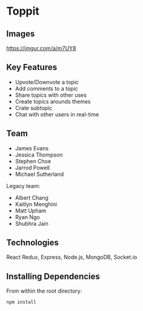 # Toppit
## Images
https://imgur.com/a/m7UY8

## Key Features
  - Upvote/Downvote a topic
  - Add comments to a topic
  - Share topics with other uses
  - Create topics arounds themes
  - Crate subtopic
  - Chat with other users in real-time

## Team

  - James Evans
  - Jessica Thompson
  - Stephen Choe
  - Jarrod Powell
  - Michael Sutherland

  Legacy team:

  - Albert Chang
  - Kaitlyn Menghini
  - Matt Upham
  - Ryan Ngo
  - Shubhra Jain

## Technologies

React Redux, Express, Node.js, MongoDB, Socket.io

## Installing Dependencies

From within the root directory:

```sh
npm install
```
